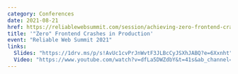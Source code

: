 ```yaml
---
category: Conferences
date: 2021-08-21
href: https://reliablewebsummit.com/session/achieving-zero-frontend-crashes-in-production
title: '"Zero" Frontend Crashes in Production'
event: "Reliable Web Summit 2021"
links:
  Slides: "https://1drv.ms/p/s!AvUc1cvPrJnWvtF3JLBcCyJSXhJABQ?e=6Xxnht"
  Video: "https://www.youtube.com/watch?v=dfLa5DWZdbY&t=41s&ab_channel=ng-conf"
---
```

